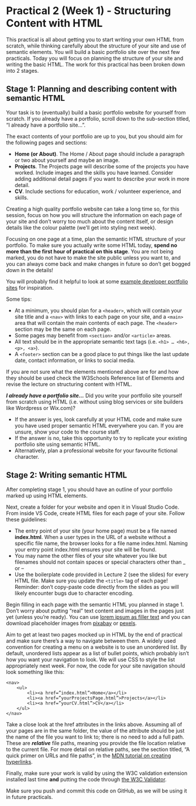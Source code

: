 # Practical 2 (Week 1) - Structuring Content with HTML

This practical is all about getting you to start writing your own HTML from scratch, while thinking carefully about the structure of your site and use of semantic elements. You will build a basic portfolio site over the next few practicals. Today you will focus on planning the structure of your site and writing the basic HTML.
The work for this practical has been broken down into 2 stages. 

## Stage 1: Planning and describing content with semantic HTML
Your task is to (eventually) build a basic portfolio website for yourself from scratch. If you already have a portfolio, scroll down to the sub-section titled, “I already have a portfolio site…”. 

The exact contents of your portfolio are up to you, but you should aim for the following pages and sections:
- **Home (or About)**. The Home / About page should include a paragraph or two about yourself and maybe an image.
- **Projects**. The Projects page will describe some of the projects you have worked. Include images and the skills you have learned. Consider adding additional detail pages if you want to describe your work in more detail.
- **CV**. Include sections for education, work / volunteer experience, and skills.

Creating a high quality portfolio website can take a long time so, for this session, focus on how you will structure the information on each page of your site and don’t worry too much about the content itself, or design details like the colour palette (we’ll get into styling next week).

Focusing on one page at a time, plan the semantic HTML structure of your portfolio. To make sure you actually write some HTML today, **spend no more than the first hour of practical on this stage**. You are not being marked, you do not have to make the site public unless you want to, and you can always come back and make changes in future so don’t get bogged down in the details! 

You will probably find it helpful to look at some [example developer portfolio sites](https://github.com/emmabostian/developer-portfolios) for inspiration. 

Some tips:
- At a minimum, you should plan for a `<header>`, which will contain your site title and a `<nav>` with links to each page on your site, and a `<main>` area that will contain the main contents of each page. The `<header>` section may be the same on each page.
- Some pages may benefit from `<section>` and/or `<article>` areas.
- All text should be in the appropriate semantic text tags (i.e. `<h1> … <h6>, <p>, <a>`).
- A `<footer>` section can be a good place to put things like the last update date, contact information, or links to social media.

If you are not sure what the elements mentioned above are for and how they should be used check the W3Schools Reference list of Elements and revise the lecture on structuring content with HTML.

**_I already have a portfolio site…_**
Did you write your portfolio site yourself from scratch using HTML (i.e. without using blog services or site builders like Wordpress or Wix.com)? 
- If the answer is yes, look carefully at your HTML code and make sure you have used proper semantic HTML everywhere you can. If you are unsure, show your code to the course staff.
- If the answer is no, take this opportunity to try to replicate your existing portfolio site using semantic HTML.
- Alternatively, plan a professional website for your favourite fictional character.

## Stage 2: Writing semantic HTML
After completing stage 1, you should have an outline of your portfolio marked up using HTML elements.

Next, create a folder for your website and open it in Visual Studio Code. From inside VS Code, create HTML files for each page of your site. Follow these guidelines:
- The entry point of your site (your home page) must be a file named **index.html**. When a user types in the URL of a website without a specific file name, the browser looks for a file name index.html. Naming your entry point index.html ensures your site will be found.
- You may name the other files of your site whatever you like but filenames should not contain spaces or special characters other than _ or –
- Use the boilerplate code provided in Lecture 2 (see the slides) for every HTML file. Make sure you update the `<title>` tag of each page! Reminder: don’t copy-paste code directly from the slides as you will likely encounter bugs due to character encoding.

Begin filling in each page with the semantic HTML you planned in stage 1. Don’t worry about putting “real” text content and images in the pages just yet (unless you’re ready). You can use [lorem ipsum as filler text](https://www.lipsum.com/feed/html) and you can download placeholder images from [pixabay](https://pixabay.com/) or [pexels](https://www.pexels.com/). 

Aim to get at least two pages mocked up in HTML by the end of practical and make sure there’s a way to navigate between them. A widely used convention for creating a menu on a website is to use an unordered list. By default, unordered lists appear as a list of bullet points, which probably isn’t how you want your navigation to look. We will use CSS to style the list appropriately next week. For now, the code for your site navigation should look something like this:
```
<nav>
    <ul>
        <li><a href=”index.html”>Home</a></li>
        <li><a href=”yourProjectsPage.html”>Projects</a></li>
        <li><a href=”yourCV.html”>CV</a></li>
    </ul>
</nav>
```
Take a close look at the href attributes in the links above. Assuming all of your pages are in the same folder, the value of the attribute should be just the name of the file you want to link to; there is no need to add a full path. These are _**relative**_ file paths, meaning you provide the file location relative to the current file. For more detail on relative paths, see the section titled, “A quick primer on URLs and file paths”, in the [MDN tutorial on creating hyperlinks](https://developer.mozilla.org/en-US/docs/Learn/HTML/Introduction_to_HTML/Creating_hyperlinks). 

Finally, make sure your work is valid by using the W3C validation extension installed last time **and** putting the code through [the W3C Validator](https://validator.w3.org/).

Make sure you push and commit this code on GitHub, as we will be using it in future practicals.
